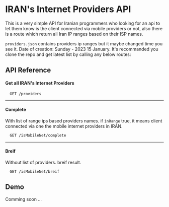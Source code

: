 
# IRAN's Internet Providers API

This is a very simple API for Iranian programmers who looking for an api to let them know is the client connected via mobile providers or not, also there is a route which return all Iran IP ranges based on their ISP names.

````providers.json```` contains providers ip ranges but it maybe changed time you see it. Date of creation: Sunday - 2023 15 January.
It's recommanded you clone the repo and get latest list by calling any below routes:
## API Reference

#### Get all IRAN's Internet Providers

```http
  GET /providers
```

---

#### Complete
With list of range ips based providers names.
if ````inRange```` true, it means client connected via one the mobile internet providers in IRAN.

```http
  GET /isMobileNet/complete
```

---

#### Breif
Without list of providers.
breif result.

```http
  GET /isMobileNet/breif
```






## Demo

Comming soon ...
